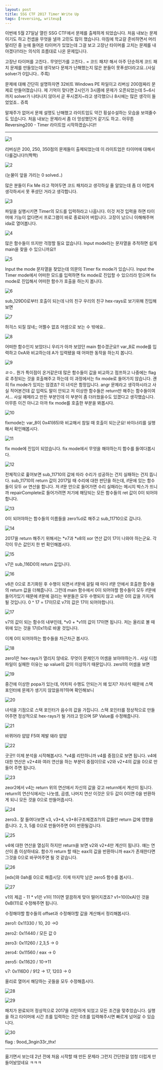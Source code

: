 ```yaml
---
layout: post
title: SSG CTF 2017 Timer Write Up
tags: [reversing, writeup]
---
```


이번에 5월 27일날 열린 SSG CTF에서 문제를 출제하게 되었습니다. 처음 내보는 문제이기도 하고 컨셉을 무엇을 낼까 고민도 많이 했습니다. 아침에 학교갈 준비하면서 머리 말리던 중 눈에 들어온 타이머가 있었는데 그걸 보고 고장난 타이머를 고치는 문제를 내야겠다!!라는 의식의 흐름대로 나온 문제입니다.



고장난 타이머를 고친다.. 무엇인가를 고친다.. = 코드 패치! 해서 아주 단순하게 코드 패치 문제를 만들었는데 생각보다 문제가 난해했는지 많은 분들이 못푸셨더라고요..(사실 solver가 0입니다.. 주륵)



문제에 대해 간단히 설명하자면 32비트 Windows PE 파일이고 리버싱 200점짜리 문제로 만들어졌습니다. 제 기억이 맞다면 2시인가 3시쯤에 문제가 오픈되었는데 5~6시까지 solver가 나타나지 않아서 곧 푸시겠지~라고 생각했으나 8시에는 많은 생각이 들었었죠.. 쥬륵



말재주가 없어서 문제 설명도 난해했고 라이트업도 약간 횡설수설하는 모습을 보여줄수도 있습니다. 처음 내보는 문제라서 좀 더 엉성했던거 같기도 하고.. 아무튼 Reversing200 - Timer 라이트업 시작하겠습니다!!

---

![1](https://user-images.githubusercontent.com/23413308/55320440-12554200-54b2-11e9-8b34-e15108d9b257.jpg)

리버싱은 200, 250, 350점의 문제들이 출제되었는데 이 라이트업은 타이머에 대해서 다룰겁니다!!(짝짝)



![2](https://user-images.githubusercontent.com/23413308/55320473-29942f80-54b2-11e9-902c-ff8029113db9.jpg)

(눈물이 앞을 가리는 0 solved..)

많은 분들이 Fix Me 라고 적어두면 코드 패치라고 생각하실 줄 알았는데 좀 더 어렵게 생각하셔서 못 푸셨던 거라고 생각합니다.



![3](https://user-images.githubusercontent.com/23413308/55320477-2d27b680-54b2-11e9-88a4-18f9423cedb7.jpg)

파일을 실행시키면 Timer의 모드를 입력하라고 나옵니다. 이것 저것 입력을 하면 타이머에 기능이 없다면서 프로그램이 바로 종료되어 버립니다. 고장이 났으니 이해해주며 ida로 열어봅니다.



![4](https://user-images.githubusercontent.com/23413308/55320478-2dc04d00-54b2-11e9-8d8b-715b13e5361e.jpg)

많은 함수들이 뜨지만 걱정할 필요 없습니다. Input mode라는 문자열을 추적하면 쉽게 main을 찾을 수 있으니까요!!



![5](https://user-images.githubusercontent.com/23413308/55320479-2dc04d00-54b2-11e9-8fbc-eb442e75a954.jpg)

Input the mode 문자열을 찾았는데 의문의 Timer fix mode가 있습니다. Input the Timer mode에서 어떠한 모드를 입력하면 fix mode로 진입할 수 있으리라 믿으며 fix mode로 진입해서 어떠한 함수가 호출을 하는지 봅니다.



![6](https://user-images.githubusercontent.com/23413308/55320480-2dc04d00-54b2-11e9-80b8-3e10b0bf1da9.jpg)

sub_129D0로부터 호출이 되는데 나의 친구 우리의 친구 hex-rays로 보기위해 진입해보면



![7](https://user-images.githubusercontent.com/23413308/55320481-2e58e380-54b2-11e9-99e7-33c5f72a6993.jpg)

허걱스 되질 않네;; 어쩔수 없죠 어셈으로 보는 수 밖에요..



![8](https://user-images.githubusercontent.com/23413308/55320482-2e58e380-54b2-11e9-9e75-be25b3d55ead.jpg)

어떠한 함수인지 보았더니 우리가 아까 보았던 main 함수겠군요!! var_8로 mode를 입력하고 0xA와 비교하는데 A가 입력됐을 때 어떠한 동작을 하는지 봅니다.



![9](https://user-images.githubusercontent.com/23413308/55320484-2e58e380-54b2-11e9-983e-9c0a959841e8.jpg)

ㄹㅇ.. 뭔가 특이점이 온거같은데 많은 함수들이 값을 비교하고 점프하고 나중에는 flag로 추정되는 것을 호출해주고 하는데 이 과정에서는 fix mode로 들어가지 않습니다. 괜히 fix mode가 있지는 않겠죠? 이 녀석은 함정입니다. angr 문제라고 생각하시라고 사실 적어본건데 값 입력도 말이 안되고 저 이상한 함수들은 return만 해주는 함수들이여서... 사실 헤메라고 만든 부분인데 이 부분이 좀 더러웠을수도 있겠다고 생각했습니다. 아무튼 이건 아니고 아까 fix mode를 호출한 부분을 봐봅시다.



![10](https://user-images.githubusercontent.com/23413308/55320485-2ef17a00-54b2-11e9-9f0c-c88e5c30486b.jpg)

fixmode는 var_8이 0x41(65)와 비교해서 참일 때 호출이 되는군요! 바이너리를 실행해서 확인해봅시다.



![11](https://user-images.githubusercontent.com/23413308/55320486-2ef17a00-54b2-11e9-9a56-374ea67ae2df.jpg)

fix mode에 진입이 되었습니다. fix mode에서 무엇을 해야하는지 함수를 들여다봅시다.



![12](https://user-images.githubusercontent.com/23413308/55320487-2ef17a00-54b2-11e9-89fb-4138b086aad1.jpg)

전체적으로 훑어보면 sub_11710의 값에 따라 수리가 성공하는 건지 실패하는 건지 뜹니다. sub_11710의 return 값이 2017일 때 수리에 대한 판단을 하는데, if문에 있는 함수들이 모두 or 연산을 합니다. 저 if문 안으로 들어가면 수리 실패라는 메시지 박스가 뜨니까 repairComplete로 들어가려면 저기에 해당되는 모든 함수들의 ret 값이 0이 되어야 합니다.



![13](https://user-images.githubusercontent.com/23413308/55320488-2f8a1080-54b2-11e9-91ee-f84d1da5e3f2.jpg)

0이 되어야하는 함수들의 이름들을 zero%d로 해주고 sub_11710으로 갑니다.



![14](https://user-images.githubusercontent.com/23413308/55320489-2f8a1080-54b2-11e9-98c8-06614ecd946d.jpg)

2017을 return 해주기 위해서는 *v7과 *v8의 xor 연산 값이 17이 나와야 하는군요. 각각이 무슨 값인지 한 번 확인해봅시다.



![15](https://user-images.githubusercontent.com/23413308/55320490-2f8a1080-54b2-11e9-9ebf-089c083481b4.jpg)

v7은 sub_116D0의 return 값입니다.



![16](https://user-images.githubusercontent.com/23413308/55320492-2f8a1080-54b2-11e9-90e3-5e0946ecfc19.jpg)

v8은 0으로 초기화된 후 수행이 되면서 if문에 걸릴 때 마다 if문 안에서 호출한 함수들의 return 값을 더해줍니다. 그런데 main 함수에서 0이 되어야할 함수들이 모두 if문에 들어가있기 때문에 if문에 걸리는 부분들은 모두 수행되지 않고 v8은 0의 값을 가지게 될 것입니다. 0 ^ 17 = 17이므로 v7의 값은 17이 되어야합니다.



![17](https://user-images.githubusercontent.com/23413308/55320493-3022a700-54b2-11e9-96b9-4ea454441c49.jpg)

v7의 값이 되는 함수의 내부인데, *v0 + *v1의 값이 17이면 됩니다. 저는 올리로 볼 때 위에 있는 것을 17(0x11)로 바꿀 것입니다.



이제 0이 되어야하는 함수들을 차근차근 봅시다.

![18](https://user-images.githubusercontent.com/23413308/55320494-3022a700-54b2-11e9-8152-74ba1d385919.jpg)

zero1은 hex-rays가 열리지 않네요. 무엇이 문제인가 어셈을 보아야하는가.. 사실 디컴파일이 실패한 이유는 sp value의 값이 이상하기 때문입니다. zero1의 어셈을 보면



![19](https://user-images.githubusercontent.com/23413308/55320496-3022a700-54b2-11e9-9131-1caa28bad307.jpg)

중간에 이상한 popa가 있는데, 어차피 수행도 안되는거 왜 있지? 저녀석 때문에 스택 포인터에 문제가 생기지 않았을까?하며 확인해보니



![20](https://user-images.githubusercontent.com/23413308/55320497-30bb3d80-54b2-11e9-8eda-35cd9fcefcdb.jpg)

녀석을 기점으로 스택 포인터가 음수의 값을 가집니다. 스택 포인터를 정상적으로 만들어주면 정상적으로 hex-rays가 될 거라고 믿으며 SP Value를 수정해줍니다.



![21](https://user-images.githubusercontent.com/23413308/55320499-30bb3d80-54b2-11e9-908e-96a6b30432c6.jpg)

바뀌어라 얍얍 F5여 제발 돼라 얍얍



![22](https://user-images.githubusercontent.com/23413308/55320500-30bb3d80-54b2-11e9-94f8-f15d5832d0f3.jpg)

굿굿!! 이제 분석을 시작해봅시다. *v4를 리턴하니까 v4를 중점으로 보면 됩니다. v4에 대한 연산은 v2+4와 여러 연산을 하는 부분이 중점이므로 v2와 v2+4의 값을 0으로 만들어 주면 됩니다.



![23](https://user-images.githubusercontent.com/23413308/55320501-30bb3d80-54b2-11e9-9c0c-b3154da501cb.jpg)

zeor2에서 v4는 return 위의 연산에서 자신의 값을 갖고 return에서 계산이 됩니다. return의 연산식에서는 나눗셈, 곱셈, 나머지 연산 이것은 모두 값이 0이면 0을 반환하게 되니 모든 것을 0으로 만들어줍시다.



![24](https://user-images.githubusercontent.com/23413308/55320502-3153d400-54b2-11e9-8bac-3cda6bdb640b.jpg)

zero3.. 잘 들여다보면 v3, v3+4, v3+8(구조체겠죠?)의 값들만 return 값에 영향을 줍니다. 2, 3, 5를 0으로 만들어주면 0이 반환될겁니다.



![25](https://user-images.githubusercontent.com/23413308/55320504-3153d400-54b2-11e9-9dcf-09f36e2c3296.jpg)

v4에 대한 연산을 열심히 하지만 return을 보면 v2와 v2+4만 계산이 됩니다. 얘는 연산이 좀 이상하네요. 함수가 return 할 때는 eax의 값을 반환하니까 eax가 존재한다면 그것을 0으로 바꾸어주면 될 것 같습니다.



![26](https://user-images.githubusercontent.com/23413308/55320505-3153d400-54b2-11e9-9564-c0f51a29e266.jpg)

[edx]와 0ah를 0으로 해줍시당. 이제 마지막 남은 zero5 함수를 봅시다..



![27](https://user-images.githubusercontent.com/23413308/55320506-31ec6a80-54b2-11e9-9f1e-2eb5b5cffb39.jpg)

v1의 제곱 - 11 * v1은 v1이 11이면 깔끔하게 맞아 떨어지겠죠? v1=10(0xA)인 것을 0xB(11)로 수정해주면 됩니다.



수정해야할 함수들의 offset과 수정해야할 값을 계산해서 정리해봅시다.

zero1: 0x11330 / 10, 20 ->0

zero2: 0x11440 / 모든 값 0

zero3: 0x11260 / 2,3,5 -> 0

zero4: 0x11560 / eax -> 0

zero5: 0x11620 / 10->11

v7: 0x116D0 / 912 -> 17, 1203 -> 0



올리로 열어서 해당하는 곳들을 모두 수정해줍시다.

![28](https://user-images.githubusercontent.com/23413308/55320507-31ec6a80-54b2-11e9-8751-6564dd772a26.jpg)

![29](https://user-images.githubusercontent.com/23413308/55320508-31ec6a80-54b2-11e9-9e0a-3910f8123816.jpg)

패치가 완료되어 정상적으로 2017을 리턴하게 되었고 모든 조건을 맞추었습니다. 실행을 하고 타이머에 시간 초를 입력하는 것은 0초를 입력해주시면 빠르게 넘어갈 수 있습니다.



![30](https://user-images.githubusercontent.com/23413308/55320509-31ec6a80-54b2-11e9-8a4e-15548e2c91ee.jpg)

flag : 9ood_3ngin33r_thx!



---

옮기면서 보는데 2년 전에 처음 시작할 때 만든 문제라 그런지 간단한걸 엄청 더럽게 만들어놨었네요 ㅋㅋㅋ